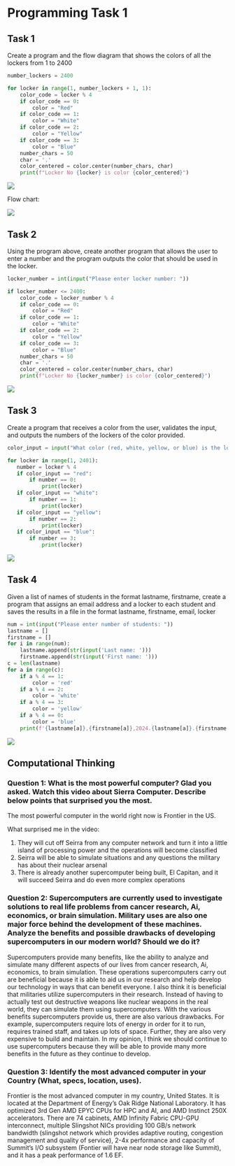 # Programming Task 1

## Task 1
Create a program and the flow diagram that shows the colors of all the lockers from 1 to 2400


```.py
number_lockers = 2400

for locker in range(1, number_lockers + 1, 1):
    color_code = locker % 4
    if color_code == 0:
        color = "Red"
    if color_code == 1:
        color = "White"
    if color_code == 2:
        color = "Yellow"
    if color_code == 3:
        color = "Blue"
    number_chars = 50
    char = '.'
    color_centered = color.center(number_chars, char)
    print(f"Locker No {locker} is color {color_centered}")
```


![](prgmtask1_task1.jpg)


Flow chart:

![](prgmtask1_task1flowchart.jpg)


## Task 2
Using the program above, create another program that allows the user to enter a number and the program outputs the color that should be used in the locker.


```.py
locker_number = int(input("Please enter locker number: "))

if locker_number <= 2400:
    color_code = locker_number % 4
    if color_code == 0:
        color = "Red"
    if color_code == 1:
        color = "White"
    if color_code == 2:
        color = "Yellow"
    if color_code == 3:
        color = "Blue"
    number_chars = 50
    char = '.'
    color_centered = color.center(number_chars, char)
    print(f"Locker No {locker_number} is color {color_centered}")
 ```
 
 
 ![](prgmtask1_task2.jpg)
 
 
 ## Task 3
 Create a program that receives a color from the user, validates the input,  and outputs the numbers of the lockers of the color provided. 
 
 
 ```.py
 color_input = input("What color (red, white, yellow, or blue) is the locker? ")

for locker in range(1, 2401):
    number = locker % 4
    if color_input == "red":
        if number == 0:
            print(locker)
    if color_input == "white":
        if number == 1:
            print(locker)
    if color_input == "yellow":
        if number == 2:
            print(locker)
    if color_input == "blue":
        if number == 3:
            print(locker)
 ```
 
 
 ![](prgmtask1_task3.jpg)
 
 
 ## Task 4
Given a list of names of students in the format lastname, firstname, create a program that assigns an email address and a locker to each student and saves the results in a file in the format lastname, firstname, email, locker 


```.py
num = int(input("Please enter number of students: "))
lastname = []
firstname = []
for i in range(num):
    lastname.append(str(input('Last name: ')))
    firstname.append(str(input('First name: ')))
c = len(lastname)
for a in range(c):
    if a % 4 == 1:
        color = 'red'
    if a % 4 == 2:
        color = 'white'
    if a % 4 == 3:
        color = 'yellow'
    if a % 4 == 0:
        color = 'blue'
    print(f'{lastname[a]},{firstname[a]},2024.{lastname[a]}.{firstname[a]}@uwcisak.jp,{color}')
```


![](prgmtask1_task4.jpg)


## Computational Thinking

### Question 1: What is the most powerful computer? Glad you asked. Watch this video about Sierra Computer. Describe below points that surprised you the most.

The most powerful computer in the world right now is Frontier in the US. 

What surprised me in the video:
1. They will cut off Seirra from any computer network and turn it into a little island of processing power and the operations will become classified
2. Seirra will be able to simulate situations and any questions the military has about their nuclear arsenal
3. There is already another supercomputer being built, El Capitan, and it will succeed Seirra and do even more complex operations


### Question 2: Supercomputers are currently used to investigate solutions to real life problems from cancer research, Ai, economics, or brain simulation. Military uses are also one major force behind the development of these machines. Analyze the benefits and possible drawbacks of developing supercomputers in our modern world? Should we do it?

Supercomputers provide many benefits, like the ability to analyze and simulate many different aspects of our lives from cancer research, Ai, economics, to brain simulation. These operations supercomputers carry out are beneficial because it is able to aid us in our research and help develop our technology in ways that can benefit everyone. I also think it is beneficial that militaries utilize supercomputers in their research. Instead of having to actually test out destructive weapons like nuclear weapons in the real world, they can simulate them using supercomputers. With the various benefits supercomputers provide us, there are also various drawbacks. For example, supercomputers require lots of energy in order for it to run, requires trained staff, and takes up lots of space. Further, they are also very expensive to build and maintain. In my opinion, I think we should continue to use supercomputers because they will be able to provide many more benefits in the future as they continue to develop.


### Question 3: Identify the most advanced computer in your Country (What, specs, location, uses). 

Frontier is the most advanced computer in my country, United States. It is located at the Department of Energy’s Oak Ridge National Laboratory. It has optimized 3rd Gen AMD EPYC CPUs for HPC and AI, and AMD Instinct 250X accelerators. There are 74 cabinets, AMD Infinity Fabric CPU-GPU interconnect, multiple Slingshot NICs providing 100 GB/s network bandwidth (slingshot network which provides adaptive routing, congestion management and quality of service), 2-4x performance and capacity of Summit’s I/O subsystem (Fontier will have near node storage like Summit), and it has a peak performance of 1.6 EF.


